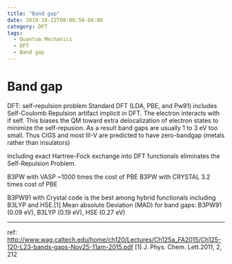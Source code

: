 ```yaml
---
title: "Band gap"
date: 2019-10-22T08:08:50-04:00
category: DFT
tags:
  - Quantum Mechanics
  - DFT
  - Band gap
---
```


# Band gap

DFT: self-repulsion problem
Standard DFT (LDA, PBE, and Pw91) includes Self-Coulomb Repulsion artifact implicit in DFT.
The electron interacts with if self. This biases the QM toward extra delocalization of electron states to minimize the self-repusion.
As a result band gaps are usually 1 to 3 eV too small.
Thus CIGS and most III-V are predicted to have zero-bandgap (metals rather than insulators)

Including exact Hartree-Fock exchange into DFT functionals eliminates the Self-Repulsion Problem.

B3PW with VASP ~1000 times the cost of PBE
B3PW with CRYSTAL 3.2 times cost of PBE

B3PW91 with Crystal code is the best among hybrid functionals including B3LYP and HSE.[1]
Mean absolute Deviation (MAD) for band gaps: B3PW91 (0.09 eV), B3LYP (0.19 eV), HSE (0.27 eV)

---
ref: http://www.wag.caltech.edu/home/ch120/Lectures/Ch125a_FA2015/Ch125-120-L23-bands-gaps-Nov25-11am-2015.pdf
[1] J. Phys. Chem. Lett.2011, 2, 212
